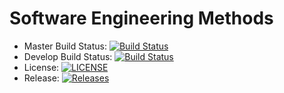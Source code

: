 # Software Engineering Methods
- Master Build Status: [![Build Status](https://www.travis-ci.com/MikhaRohrs/semLabs.svg?branch=master)](https://www.travis-ci.com/MikhaRohrs/semLabs)
- Develop Build Status: [![Build Status](https://travis-ci.com/MikhaRohrs/sem.svg?branch=develop)](https://travis-ci.com/MikhaRohrs/sem)  
- License: [![LICENSE](https://img.shields.io/github/license/MikhaRohrs/sem.svg?style=flat-square)](https://github.com/MikhaRohrs/sem/blob/master/LICENSE)
- Release: [![Releases](https://img.shields.io/github/release/MikhaRohrs/sem/all.svg?style=flat-square)](https://github.com/MikhaRohrs/sem/releases)

